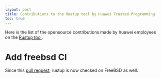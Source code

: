 ```yaml
---
layout: post
title: Contributions to the Rustup tool by Huawei Trusted Programming 
toc: true
---
```


Here is the list of the opensource contributions made by huawei employees on the [Rustup tool](https://github.com/rust-lang/rustup).

# Add freebsd CI

Since this [pull request](https://github.com/rust-lang/rustup/pull/2955), rustup is now checked on FreeBSD as well.
